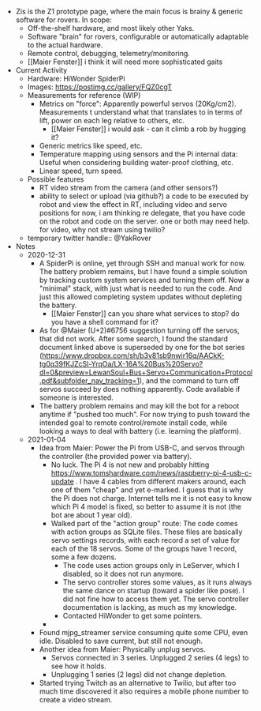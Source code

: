 - Zis is the Z1 prototype page, where the main focus is brainy & generic software for rovers. In scope:
    - Off-the-shelf hardware, and most likely other Yaks.
    - Software "brain" for rovers, configurable or automatically adaptable to the actual hardware.
    - Remote control, debugging, telemetry/monitoring.
    - [[Maier Fenster]] i think it will need more sophisticated gaits
- Current Activity
    - Hardware: HiWonder SpiderPi
    - Images: https://postimg.cc/gallery/FQZ0cgT
    - Measurements for reference (WIP)
        - Metrics on "force": Apparently powerful servos (20Kg/cm2). Measurements t understand what that translates to in terms of lift, power on each leg relative to others, etc.
            - [[Maier Fenster]] i would ask - can it climb a rob by hugging it?
        - Generic metrics like speed, etc.
        - Temperature mapping using sensors and the Pi internal data: Useful when considering building water-proof clothing, etc.
        - Linear speed, turn speed.
    - Possible features
        - RT video stream from the camera (and other sensors?)
        - ability to select or upload (via github?) a code to be executed by robot and view the effect in RT, including video and servo positions
for now, i am thinking re delegate, that you have code on the robot and code on the server. one or both may need help. for video, why not stream using twilio?
    - temporary twitter handle:: @YakRover
- Notes
    - 2020-12-31
        - A SpiderPi is online, yet through SSH and manual work for now. The battery problem remains, but I have found a simple solution by tracking custom system services and turning them off. Now a "minimal" stack, with just what is needed to run the code. And just this allowed completing system updates without depleting the battery.
            - [[Maier Fenster]] can you share what services to stop? do you have a shell command for it?
        - As for @Maier (U+2)#6756 suggestion turning off the servos, that did not work. After some search, I found the standard document linked above is superseded by one for the bot series (https://www.dropbox.com/sh/b3v81sb9nwir16q/AACkK-tg0q39fKJZcSl-YrqOa/LX-16A%20Bus%20Servo?dl=0&preview=LewanSoul+Bus+Servo+Communication+Protocol.pdf&subfolder_nav_tracking=1), and the command to turn off servos succeed by does nothing apparently. Code available if someone is interested.
        - The battery problem remains and may kill the bot for a reboot anytime if "pushed too much". For now trying to push toward the intended goal to remote control/remote install code, while looking a ways to deal with battery (i.e. learning the platform).
    - 2021-01-04
        - Idea from Maier: Power the Pi from USB-C, and servos through the controller (the provided power via battery).
            - No luck. The Pi 4 is not new and probably hitting https://www.tomshardware.com/news/raspberry-pi-4-usb-c-update . I have 4 cables from different makers around, each one of them "cheap" and yet e-marked. I guess that is why the Pi does not charge. Internet tells me it is not easy to know which Pi 4 model is fixed, so better to assume it is not (the bot are about 1 year old).
            - Walked part of the "action group" route: The code comes with action groups as SQLite files. These files are basically servo settings records, with each record a set of value for each of the 18 servos. Some of the groups have 1 record, some a few dozens.
                - The code uses action groups only in LeServer, which I disabled, so it does not run anymore.
                - The servo controller stores some values, as it runs always the same dance on startup (toward a spider like pose). I did not fine how to access them yet. The servo controller documentation is lacking, as much as my knowledge.
                - Contacted HiWonder to get some pointers.
            - 
        - Found mjpg_streamer service consuming quite some CPU, even idle. Disabled to save current, but still not enough.
        - Another idea from Maier: Physically unplug servos.
            - Servos connected in 3 series. Unplugged 2 series (4 legs) to see how it holds.
            - Unplugging 1 series (2 legs) did not change depletion.
        - Started trying Twitch as an alternative to Twilio, but after too much time discovered it also requires a mobile phone number to create a video stream.
